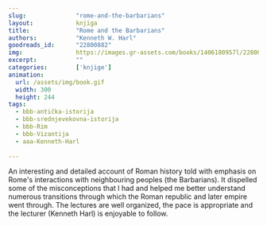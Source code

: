 ```yaml
---
slug:              "rome-and-the-barbarians"
layout:            knjiga
title:             "Rome and the Barbarians"
authors:           "Kenneth W. Harl"
goodreads_id:      "22800882"
img:               https://images.gr-assets.com/books/1406180957l/22800882.jpg
excerpt:           ""
categories:        ['knjige']
animation:
  url: /assets/img/book.gif
  width: 300
  height: 244
tags:
  - bbb-antička-istorija
  - bbb-srednjevekovna-istorija
  - bbb-Rim
  - bbb-Vizantija
  - aaa-Kenneth-Harl
  
---
```


An interesting and detailed account of Roman history told with emphasis on Rome's interactions with neighbouring peoples 
(the Barbarians). It dispelled some of the misconceptions that I had and helped me better understand numerous transitions 
through which the Roman republic and later empire went through. The lectures are well organized, the pace is appropriate 
and the lecturer (Kenneth Harl) is enjoyable to follow.